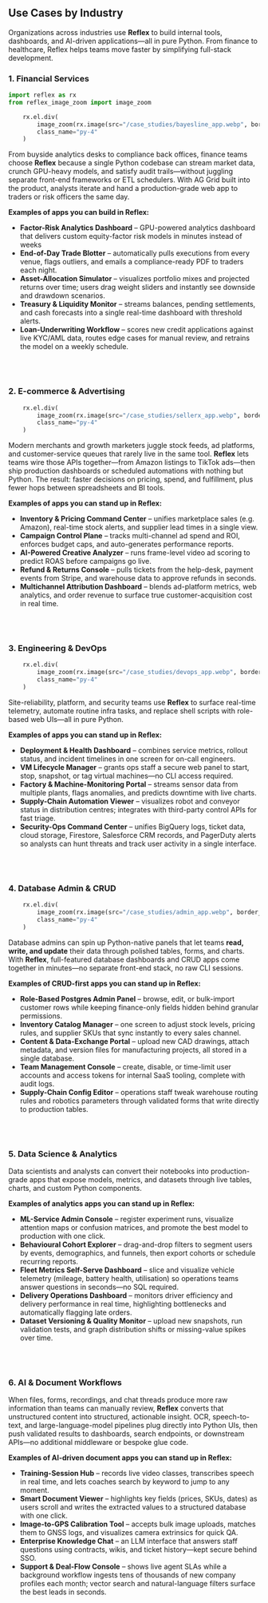 ## Use Cases by Industry

Organizations across industries use **Reflex** to build internal tools, dashboards, and AI-driven applications—all in pure Python. From finance to healthcare, Reflex helps teams move faster by simplifying full-stack development.

### 1. Financial Services

```python exec
import reflex as rx
from reflex_image_zoom import image_zoom
```

```python eval
    rx.el.div(
        image_zoom(rx.image(src="/case_studies/bayesline_app.webp", border_radius="10px", alt="Bayesline App")),
        class_name="py-4"
    )
```

From buyside analytics desks to compliance back offices, finance teams choose **Reflex** because a single Python codebase can stream market data, crunch GPU-heavy models, and satisfy audit trails—without juggling separate front-end frameworks or ETL schedulers. With AG Grid built into the product, analysts iterate and hand a production-grade web app to traders or risk officers the same day.


**Examples of apps you can build in Reflex:**

- **Factor-Risk Analytics Dashboard** – GPU-powered analytics dashboard that delivers custom equity-factor risk models in minutes instead of weeks
- **End-of-Day Trade Blotter** – automatically pulls executions from every venue, flags outliers, and emails a compliance-ready PDF to traders each night.
- **Asset-Allocation Simulator** – visualizes portfolio mixes and projected returns over time; users drag weight sliders and instantly see downside and drawdown scenarios.
- **Treasury & Liquidity Monitor** – streams balances, pending settlements, and cash forecasts into a single real-time dashboard with threshold alerts.
- **Loan-Underwriting Workflow** – scores new credit applications against live KYC/AML data, routes edge cases for manual review, and retrains the model on a weekly schedule.

<br>
<br>

### 2. E-commerce & Advertising

```python eval
    rx.el.div(
        image_zoom(rx.image(src="/case_studies/sellerx_app.webp", border_radius="10px", alt="Sellerx App")),
        class_name="py-4"
    )
```

Modern merchants and growth marketers juggle stock feeds, ad platforms, and customer-service queues that rarely live in the same tool. **Reflex** lets teams wire those APIs together—from Amazon listings to TikTok ads—then ship production dashboards or scheduled automations with nothing but Python. The result: faster decisions on pricing, spend, and fulfillment, plus fewer hops between spreadsheets and BI tools.

**Examples of apps you can stand up in Reflex:**

- **Inventory & Pricing Command Center** – unifies marketplace sales (e.g. Amazon), real-time stock alerts, and supplier lead times in a single view.
- **Campaign Control Plane** – tracks multi-channel ad spend and ROI, enforces budget caps, and auto-generates performance reports.
- **AI-Powered Creative Analyzer** – runs frame-level video ad scoring to predict ROAS before campaigns go live.
- **Refund & Returns Console** – pulls tickets from the help-desk, payment events from Stripe, and warehouse data to approve refunds in seconds.
- **Multichannel Attribution Dashboard** – blends ad-platform metrics, web analytics, and order revenue to surface true customer-acquisition cost in real time.

<br>
<br>

### 3. Engineering & DevOps

```python eval
    rx.el.div(
        image_zoom(rx.image(src="/case_studies/devops_app.webp", border_radius="10px", alt="DevOps App")),
        class_name="py-4"
    )
```

Site-reliability, platform, and security teams use **Reflex** to surface real-time telemetry, automate routine infra tasks, and replace shell scripts with role-based web UIs—all in pure Python.

**Examples of apps you can stand up in Reflex:**

- **Deployment & Health Dashboard** – combines service metrics, rollout status, and incident timelines in one screen for on-call engineers.
- **VM Lifecycle Manager** – grants ops staff a secure web panel to start, stop, snapshot, or tag virtual machines—no CLI access required.
- **Factory & Machine-Monitoring Portal** – streams sensor data from multiple plants, flags anomalies, and predicts downtime with live charts.
- **Supply-Chain Automation Viewer** – visualizes robot and conveyor status in distribution centres; integrates with third-party control APIs for fast triage.
- **Security-Ops Command Center** – unifies BigQuery logs, ticket data, cloud storage, Firestore, Salesforce CRM records, and PagerDuty alerts so analysts can hunt threats and track user activity in a single interface.

<br>
<br>

### 4. Database Admin & CRUD

```python eval
    rx.el.div(
        image_zoom(rx.image(src="/case_studies/admin_app.webp", border_radius="10px", alt="Admin App")),
        class_name="py-4"
    )
```

Database admins can spin up Python-native panels that let teams **read, write, and update** their data through polished tables, forms, and charts. With **Reflex**, full-featured database dashboards and CRUD apps come together in minutes—no separate front-end stack, no raw CLI sessions.

**Examples of CRUD-first apps you can stand up in Reflex:**

- **Role-Based Postgres Admin Panel** – browse, edit, or bulk-import customer rows while keeping finance-only fields hidden behind granular permissions.
- **Inventory Catalog Manager** – one screen to adjust stock levels, pricing rules, and supplier SKUs that sync instantly to every sales channel.
- **Content & Data-Exchange Portal** – upload new CAD drawings, attach metadata, and version files for manufacturing projects, all stored in a single database.
- **Team Management Console** – create, disable, or time-limit user accounts and access tokens for internal SaaS tooling, complete with audit logs.
- **Supply-Chain Config Editor** – operations staff tweak warehouse routing rules and robotics parameters through validated forms that write directly to production tables.

<br>
<br>

### 5. Data Science & Analytics

Data scientists and analysts can convert their notebooks into production-grade apps that expose models, metrics, and datasets through live tables, charts, and custom Python components.

**Examples of analytics apps you can stand up in Reflex:**

- **ML-Service Admin Console** – register experiment runs, visualize attention maps or confusion matrices, and promote the best model to production with one click.
- **Behavioural Cohort Explorer** – drag-and-drop filters to segment users by events, demographics, and funnels, then export cohorts or schedule recurring reports.
- **Fleet Metrics Self-Serve Dashboard** – slice and visualize vehicle telemetry (mileage, battery health, utilisation) so operations teams answer questions in seconds—no SQL required.
- **Delivery Operations Dashboard** – monitors driver efficiency and delivery performance in real time, highlighting bottlenecks and automatically flagging late orders.
- **Dataset Versioning & Quality Monitor** – upload new snapshots, run validation tests, and graph distribution shifts or missing-value spikes over time.

<br>
<br>

### 6. AI & Document Workflows

When files, forms, recordings, and chat threads produce more raw information than teams can manually review, **Reflex** converts that unstructured content into structured, actionable insight. OCR, speech-to-text, and large-language-model pipelines plug directly into Python UIs, then push validated results to dashboards, search endpoints, or downstream APIs—no additional middleware or bespoke glue code.

**Examples of AI-driven document apps you can stand up in Reflex:**

- **Training-Session Hub** – records live video classes, transcribes speech in real time, and lets coaches search by keyword to jump to any moment.
- **Smart Document Viewer** – highlights key fields (prices, SKUs, dates) as users scroll and writes the extracted values to a structured database with one click.
- **Image-to-GPS Calibration Tool** – accepts bulk image uploads, matches them to GNSS logs, and visualizes camera extrinsics for quick QA.
- **Enterprise Knowledge Chat** – an LLM interface that answers staff questions using contracts, wikis, and ticket history—kept secure behind SSO.
- **Support & Deal-Flow Console** – shows live agent SLAs while a background workflow ingests tens of thousands of new company profiles each month; vector search and natural-language filters surface the best leads in seconds.
